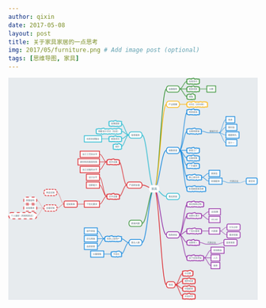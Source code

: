 ```yaml
---
author: qixin
date: 2017-05-08
layout: post
title: 关于家具家居的一点思考
img: 2017/05/furniture.png # Add image post (optional)
tags: [思维导图, 家具]
---
```


![家具家居的一点思考（思维导图）](/assets/img/2017/05/furniture.png "家具家居的一点思考（思维导图）")
